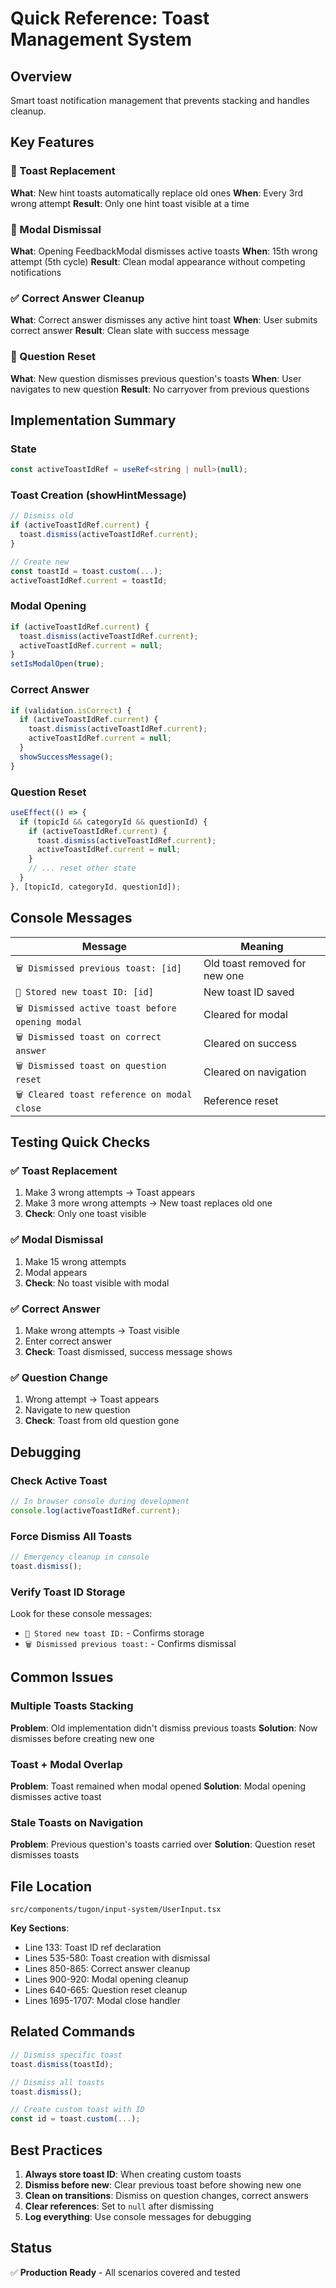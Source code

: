 # Quick Reference: Toast Management System

## Overview

Smart toast notification management that prevents stacking and handles cleanup.

## Key Features

### 🔄 Toast Replacement

**What**: New hint toasts automatically replace old ones
**When**: Every 3rd wrong attempt
**Result**: Only one hint toast visible at a time

### 🚪 Modal Dismissal

**What**: Opening FeedbackModal dismisses active toasts
**When**: 15th wrong attempt (5th cycle)
**Result**: Clean modal appearance without competing notifications

### ✅ Correct Answer Cleanup

**What**: Correct answer dismisses any active hint toast
**When**: User submits correct answer
**Result**: Clean slate with success message

### 🔄 Question Reset

**What**: New question dismisses previous question's toasts
**When**: User navigates to new question
**Result**: No carryover from previous questions

## Implementation Summary

### State

```typescript
const activeToastIdRef = useRef<string | null>(null);
```

### Toast Creation (showHintMessage)

```typescript
// Dismiss old
if (activeToastIdRef.current) {
  toast.dismiss(activeToastIdRef.current);
}

// Create new
const toastId = toast.custom(...);
activeToastIdRef.current = toastId;
```

### Modal Opening

```typescript
if (activeToastIdRef.current) {
  toast.dismiss(activeToastIdRef.current);
  activeToastIdRef.current = null;
}
setIsModalOpen(true);
```

### Correct Answer

```typescript
if (validation.isCorrect) {
  if (activeToastIdRef.current) {
    toast.dismiss(activeToastIdRef.current);
    activeToastIdRef.current = null;
  }
  showSuccessMessage();
}
```

### Question Reset

```typescript
useEffect(() => {
  if (topicId && categoryId && questionId) {
    if (activeToastIdRef.current) {
      toast.dismiss(activeToastIdRef.current);
      activeToastIdRef.current = null;
    }
    // ... reset other state
  }
}, [topicId, categoryId, questionId]);
```

## Console Messages

| Message                                          | Meaning                       |
| ------------------------------------------------ | ----------------------------- |
| `🗑️ Dismissed previous toast: [id]`              | Old toast removed for new one |
| `📌 Stored new toast ID: [id]`                   | New toast ID saved            |
| `🗑️ Dismissed active toast before opening modal` | Cleared for modal             |
| `🗑️ Dismissed toast on correct answer`           | Cleared on success            |
| `🗑️ Dismissed toast on question reset`           | Cleared on navigation         |
| `🗑️ Cleared toast reference on modal close`      | Reference reset               |

## Testing Quick Checks

### ✅ Toast Replacement

1. Make 3 wrong attempts → Toast appears
2. Make 3 more wrong attempts → New toast replaces old one
3. **Check**: Only one toast visible

### ✅ Modal Dismissal

1. Make 15 wrong attempts
2. Modal appears
3. **Check**: No toast visible with modal

### ✅ Correct Answer

1. Make wrong attempts → Toast visible
2. Enter correct answer
3. **Check**: Toast dismissed, success message shows

### ✅ Question Change

1. Wrong attempt → Toast appears
2. Navigate to new question
3. **Check**: Toast from old question gone

## Debugging

### Check Active Toast

```javascript
// In browser console during development
console.log(activeToastIdRef.current);
```

### Force Dismiss All Toasts

```javascript
// Emergency cleanup in console
toast.dismiss();
```

### Verify Toast ID Storage

Look for these console messages:

- `📌 Stored new toast ID:` - Confirms storage
- `🗑️ Dismissed previous toast:` - Confirms dismissal

## Common Issues

### Multiple Toasts Stacking

**Problem**: Old implementation didn't dismiss previous toasts
**Solution**: Now dismisses before creating new one

### Toast + Modal Overlap

**Problem**: Toast remained when modal opened
**Solution**: Modal opening dismisses active toast

### Stale Toasts on Navigation

**Problem**: Previous question's toasts carried over
**Solution**: Question reset dismisses toasts

## File Location

`src/components/tugon/input-system/UserInput.tsx`

**Key Sections**:

- Line 133: Toast ID ref declaration
- Lines 535-580: Toast creation with dismissal
- Lines 850-865: Correct answer cleanup
- Lines 900-920: Modal opening cleanup
- Lines 640-665: Question reset cleanup
- Lines 1695-1707: Modal close handler

## Related Commands

```typescript
// Dismiss specific toast
toast.dismiss(toastId);

// Dismiss all toasts
toast.dismiss();

// Create custom toast with ID
const id = toast.custom(...);
```

## Best Practices

1. **Always store toast ID**: When creating custom toasts
2. **Dismiss before new**: Clear previous toast before showing new one
3. **Clean on transitions**: Dismiss on question changes, correct answers
4. **Clear references**: Set to `null` after dismissing
5. **Log everything**: Use console messages for debugging

## Status

✅ **Production Ready** - All scenarios covered and tested
